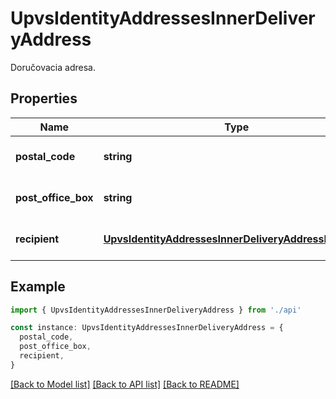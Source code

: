 # UpvsIdentityAddressesInnerDeliveryAddress

Doručovacia adresa.

## Properties

| Name                | Type                                                                                                            | Description            | Notes                             |
| ------------------- | --------------------------------------------------------------------------------------------------------------- | ---------------------- | --------------------------------- |
| **postal_code**     | **string**                                                                                                      | Poštové smerové číslo. | [optional] [default to undefined] |
| **post_office_box** | **string**                                                                                                      | Poštová schránka.      | [optional] [default to undefined] |
| **recipient**       | [**UpvsIdentityAddressesInnerDeliveryAddressRecipient**](UpvsIdentityAddressesInnerDeliveryAddressRecipient.md) |                        | [optional] [default to undefined] |

## Example

```typescript
import { UpvsIdentityAddressesInnerDeliveryAddress } from './api'

const instance: UpvsIdentityAddressesInnerDeliveryAddress = {
  postal_code,
  post_office_box,
  recipient,
}
```

[[Back to Model list]](../README.md#documentation-for-models) [[Back to API list]](../README.md#documentation-for-api-endpoints) [[Back to README]](../README.md)
